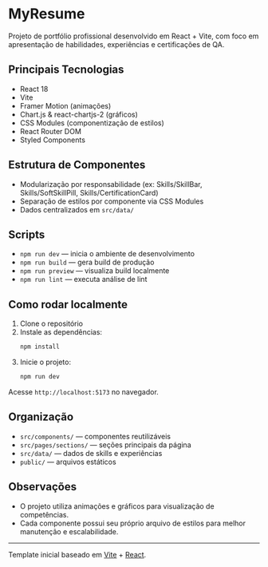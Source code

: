 # MyResume

Projeto de portfólio profissional desenvolvido em React + Vite, com foco em apresentação de habilidades, experiências e certificações de QA.

## Principais Tecnologias
- React 18
- Vite
- Framer Motion (animações)
- Chart.js & react-chartjs-2 (gráficos)
- CSS Modules (componentização de estilos)
- React Router DOM
- Styled Components

## Estrutura de Componentes
- Modularização por responsabilidade (ex: Skills/SkillBar, Skills/SoftSkillPill, Skills/CertificationCard)
- Separação de estilos por componente via CSS Modules
- Dados centralizados em `src/data/`

## Scripts
- `npm run dev` — inicia o ambiente de desenvolvimento
- `npm run build` — gera build de produção
- `npm run preview` — visualiza build localmente
- `npm run lint` — executa análise de lint

## Como rodar localmente
1. Clone o repositório
2. Instale as dependências:
   ```sh
   npm install
   ```
3. Inicie o projeto:
   ```sh
   npm run dev
   ```

Acesse `http://localhost:5173` no navegador.

## Organização
- `src/components/` — componentes reutilizáveis
- `src/pages/sections/` — seções principais da página
- `src/data/` — dados de skills e experiências
- `public/` — arquivos estáticos

## Observações
- O projeto utiliza animações e gráficos para visualização de competências.
- Cada componente possui seu próprio arquivo de estilos para melhor manutenção e escalabilidade.

---

Template inicial baseado em [Vite](https://vitejs.dev/) + [React](https://react.dev/).
